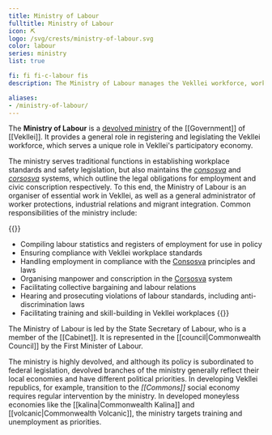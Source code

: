 ```yaml
---
title: Ministry of Labour
fulltitle: Ministry of Labour
icon: ⛏️
logo: /svg/crests/ministry-of-labour.svg
color: labour
series: ministry
list: true

fi: fi fi-c-labour fis
description: The Ministry of Labour manages the Vekllei workforce, workplace safety, the civil service and conscription.

aliases:
- /ministry-of-labour/
---
```

The <span class="fi fi-c-labour fis"></span> **Ministry of Labour** is a [devolved ministry](/ministries/) of the [[Government]] of [[Vekllei]]. It provides a general role in registering and legislating the Vekllei workforce, which serves a unique role in Vekllei's participatory economy.

The ministry serves traditional functions in establishing workplace standards and safety legislation, but also maintains the *[consosva](/consosva/)* and *[corsosva](/corsosva/)* systems, which outline the legal obligations for employment and civic conscription respectively. To this end, the Ministry of Labour is an organiser of essential work in Vekllei, as well as a general administrator of worker protections, industrial relations and migrant integration. Common responsibilities of the ministry include:

{{<note>}}
* Compiling labour statistics and registers of employment for use in policy
* Ensuring compliance with Vekllei workplace standards
* Handling employment in compliance with the [Consosva](/consosva/) principles and laws
* Organising manpower and conscription in the [Corsosva](/corsosva/) system
* Facilitating collective bargaining and labour relations
* Hearing and prosecuting violations of labour standards, including anti-discrimination laws
* Facilitating training and skill-building in Vekllei workplaces
{{</note>}}

The Ministry of Labour is led by the State Secretary of Labour, who is a member of the [[Cabinet]]. It is represented in the [[council|Commonwealth Council]] by the First Minister of Labour.

The ministry is highly devolved, and although its policy is subordinated to federal legislation, devolved branches of the ministry generally reflect their local economies and have different political priorities. In developing Vekllei republics, for example, transition to the *[[Commons]]* social economy requires regular intervention by the ministry. In developed moneyless economies like the [[kalina|Commonwealth Kalina]] and [[volcanic|Commonwealth Volcanic]], the ministry targets training and unemployment as priorities.